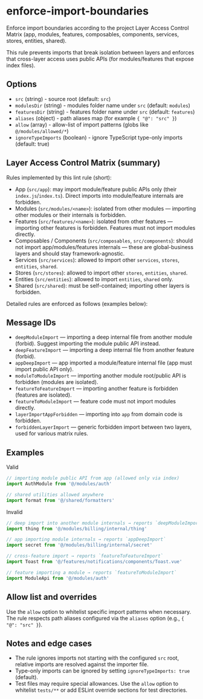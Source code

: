 # enforce-import-boundaries

Enforce import boundaries according to the project Layer Access Control Matrix (app, modules, features, composables, components, services, stores, entities, shared).

This rule prevents imports that break isolation between layers and enforces that cross-layer access uses public APIs (for modules/features that expose index files).

## Options

- `src` (string) - source root (default: `src`)
- `modulesDir` (string) - modules folder name under `src` (default: `modules`)
- `featuresDir` (string) - features folder name under `src` (default: `features`)
- `aliases` (object) - path aliases map (for example `{ "@": "src" }`)
- `allow` (array) - allow-list of import patterns (globs like `@/modules/allowed/*`)
- `ignoreTypeImports` (boolean) - ignore TypeScript type-only imports (default: true)

## Layer Access Control Matrix (summary)

Rules implemented by this lint rule (short):

- App (`src/app`): may import module/feature public APIs only (their `index.js`/`index.ts`). Direct imports into module/feature internals are forbidden.
- Modules (`src/modules/<name>`): isolated from other modules — importing other modules or their internals is forbidden.
- Features (`src/features/<name>`): isolated from other features — importing other features is forbidden. Features must not import modules directly.
- Composables / Components (`src/composables`, `src/components`): should not import app/modules/features internals — these are global-business layers and should stay framework-agnostic.
- Services (`src/services`): allowed to import other `services`, `stores`, `entities`, `shared`.
- Stores (`src/stores`): allowed to import other `stores`, `entities`, `shared`.
- Entities (`src/entities`): allowed to import `entities`, `shared` only.
- Shared (`src/shared`): must be self-contained; importing other layers is forbidden.

Detailed rules are enforced as follows (examples below):

## Message IDs

- `deepModuleImport` — importing a deep internal file from another module (forbid). Suggest importing the module public API instead.
- `deepFeatureImport` — importing a deep internal file from another feature (forbid).
- `appDeepImport` — app imported a module/feature internal file (app must import public API only).
- `moduleToModuleImport` — importing another module root/public API is forbidden (modules are isolated).
- `featureToFeatureImport` — importing another feature is forbidden (features are isolated).
- `featureToModuleImport` — feature code must not import modules directly.
- `layerImportAppForbidden` — importing into `app` from domain code is forbidden.
- `forbiddenLayerImport` — generic forbidden import between two layers, used for various matrix rules.

## Examples

Valid

```js
// importing module public API from app (allowed only via index)
import AuthModule from '@/modules/auth'

// shared utilities allowed anywhere
import format from '@/shared/formatters'
```

Invalid

```js
// deep import into another module internals → reports `deepModuleImport`
import thing from '@/modules/billing/internal/thing'

// app importing module internals → reports `appDeepImport`
import secret from '@/modules/billing/internal/secret'

// cross-feature import → reports `featureToFeatureImport`
import Toast from '@/features/notifications/components/Toast.vue'

// feature importing a module → reports `featureToModuleImport`
import ModuleApi from '@/modules/auth'
```

## Allow list and overrides

Use the `allow` option to whitelist specific import patterns when necessary. The rule respects path aliases configured via the `aliases` option (e.g., `{ "@": "src" }`).

## Notes and edge cases

- The rule ignores imports not starting with the configured `src` root, relative imports are resolved against the importer file.
- Type-only imports can be ignored by setting `ignoreTypeImports: true` (default).
- Test files may require special allowances. Use the `allow` option to whitelist `tests/**` or add ESLint override sections for test directories.
